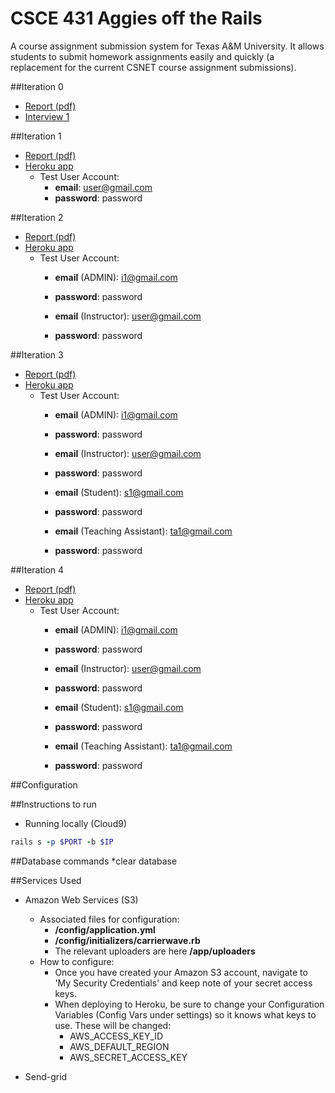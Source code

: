 # CSCE 431 Aggies off the Rails
A course assignment submission system for Texas A&M University.
It allows students to submit homework assignments easily and quickly (a replacement for the current CSNET course assignment submissions).

##Iteration 0
* [Report (pdf)](https://drive.google.com/file/d/0B4hWLRudgeghRkN2eHUwWk9xTWc/view?usp=sharing)
* [Interview 1](https://drive.google.com/file/d/0B4jGiOx23igvNjBGWXhMVWVGb3c/view?usp=sharing)

##Iteration 1
* [Report (pdf)](https://drive.google.com/file/d/0B-RSbTAGGhV3UzFDWDFtNXdCOTQ/view?usp=sharing)
* [Heroku app](https://fast-shore-41666.herokuapp.com/)
  * Test User Account:
    * <b>email</b>:     user@gmail.com
    * <b>password</b>:  password

##Iteration 2
* [Report (pdf)](https://drive.google.com/file/d/0B4hWLRudgeghWkxXZG9wMEllOHM/view?usp=sharing)
* [Heroku app](https://fast-shore-41666.herokuapp.com/)
  * Test User Account:
    * <b>email</b> (ADMIN):     i1@gmail.com
    * <b>password</b>:  password
 
 
    * <b>email</b> (Instructor):     user@gmail.com
    * <b>password</b>:  password

##Iteration 3
* [Report (pdf)](https://drive.google.com/file/d/0BwYOz-7AH9VNQllobnV2Sk9UVEE/view?usp=sharing)
* [Heroku app](https://fast-shore-41666.herokuapp.com/)
  * Test User Account:
    * <b>email</b> (ADMIN):     i1@gmail.com
    * <b>password</b>:  password
 
 
    * <b>email</b> (Instructor):     user@gmail.com
    * <b>password</b>:  password


    * <b>email</b> (Student):        s1@gmail.com
    * <b>password</b>:  password
    
    
    * <b>email</b> (Teaching Assistant):     ta1@gmail.com
    * <b>password</b>:  password
    
##Iteration 4
* [Report (pdf)](https://docs.google.com/document/d/1lBdV-4knJvmW_dYOLpTPH0ytpXQ28tWWlX9YCOGe0_U/edit?usp=sharing)
* [Heroku app](https://fast-shore-41666.herokuapp.com/)
  * Test User Account:
    * <b>email</b> (ADMIN):     i1@gmail.com
    * <b>password</b>:  password
 
 
    * <b>email</b> (Instructor):     user@gmail.com
    * <b>password</b>:  password


    * <b>email</b> (Student):        s1@gmail.com
    * <b>password</b>:  password
    
    
    * <b>email</b> (Teaching Assistant):     ta1@gmail.com
    * <b>password</b>:  password
    
  
 ##Configuration
 
 ##Instructions to run 
  * Running locally (Cloud9)
  ``` ruby 
  rails s -p $PORT -b $IP 
  ```

 ##Database commands
  *clear database
 
 ##Services Used
  * Amazon Web Services (S3)
    * Associated files for configuration:
      * <b>/config/application.yml</b>
      * <b>/config/initializers/carrierwave.rb</b>
      * The relevant uploaders are here <b>/app/uploaders</b>
    * How to configure: 
      * Once you have created your Amazon S3 account, navigate to 'My Security Credentials' and keep note of your secret access keys.
      * When deploying to Heroku, be sure to change your Configuration Variables (Config Vars under settings) so it knows what keys to use.  These will be changed:
        * AWS_ACCESS_KEY_ID
        * AWS_DEFAULT_REGION
        * AWS_SECRET_ACCESS_KEY
    
  
  * Send-grid

    
    
